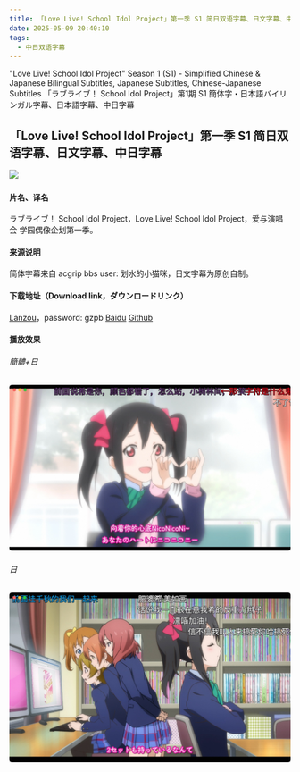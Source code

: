 ```yaml
---
title: 「Love Live! School Idol Project」第一季 S1 简日双语字幕、日文字幕、中日字幕
date: 2025-05-09 20:40:10
tags:
  - 中日双语字幕
---
```


"Love Live! School Idol Project" Season 1 (S1) - Simplified Chinese & Japanese Bilingual Subtitles, Japanese Subtitles, Chinese-Japanese Subtitles
「ラブライブ！ School Idol Project」第1期 S1 簡体字・日本語バイリンガル字幕、日本語字幕、中日字幕

<!-- more -->

## 「Love Live! School Idol Project」第一季 S1 简日双语字幕、日文字幕、中日字幕

![](https://raw.githubusercontent.com/lwtdzh/imghost/master/img/20250509204216506.jpe)

#### 片名、译名
ラブライブ！ School Idol Project，Love Live! School Idol Project，爱与演唱会 学园偶像企划第一季。

#### 来源说明
简体字幕来自 acgrip bbs user: 划水的小猫咪，日文字幕为原创自制。

#### 下载地址（Download link，ダウンロードリンク）
[Lanzou](https://wwqq.lanzoub.com/i8IFU2vsg5le)，password: gzpb
[Baidu](https://pan.baidu.com/s/1mTv78b3LHkregi8VYi4qTQ?pwd=87wf)
[Github](https://github.com/lwtdzh/imghost/blob/master/subs/LoveLive!S1%CE%BCs.zip)

#### 播放效果
###### 簡體+日
![](https://raw.githubusercontent.com/lwtdzh/imghost/master/img/20250509204229601.jpg)
###### 日
![](https://raw.githubusercontent.com/lwtdzh/imghost/master/img/20250509204250522.jpg)

